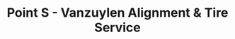 ---
title: "Point S - Vanzuylen Alignment & Tire Service"
url: /peterborough/point-s-vanzuylen-alignment-and-tire-service/
shop: car repair
---